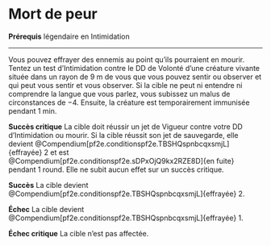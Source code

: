 # Mort de peur

<p><strong>Prérequis</strong> légendaire en Intimidation</p>
<hr>
<p>Vous pouvez effrayer des ennemis au point qu’ils pourraient en mourir. Tentez un test d’Intimidation contre le DD de Volonté d’une créature vivante située dans un rayon de 9 m de vous que vous pouvez sentir ou observer et qui peut vous sentir et vous observer. Si la cible ne peut ni entendre ni comprendre la langue que vous parlez, vous subissez un malus de circonstances de −4. Ensuite, la créature est temporairement immunisée pendant 1 min.</p>
<p><strong>Succès critique</strong> La cible doit réussir un jet de Vigueur contre votre DD d’Intimidation ou mourir. Si la cible réussit son jet de sauvegarde, elle devient @Compendium[pf2e.conditionspf2e.TBSHQspnbcqxsmjL]{effrayée} 2 et est @Compendium[pf2e.conditionspf2e.sDPxOjQ9kx2RZE8D]{en fuite} pendant 1 round. Elle ne subit aucun effet sur un succès critique.</p>
<p><strong>Succès</strong> La cible devient @Compendium[pf2e.conditionspf2e.TBSHQspnbcqxsmjL]{effrayée} 2.</p>
<p><strong>Échec</strong> La cible devient @Compendium[pf2e.conditionspf2e.TBSHQspnbcqxsmjL]{effrayée} 1.</p>
<p><strong>Échec critique</strong> La cible n’est pas affectée.</p>